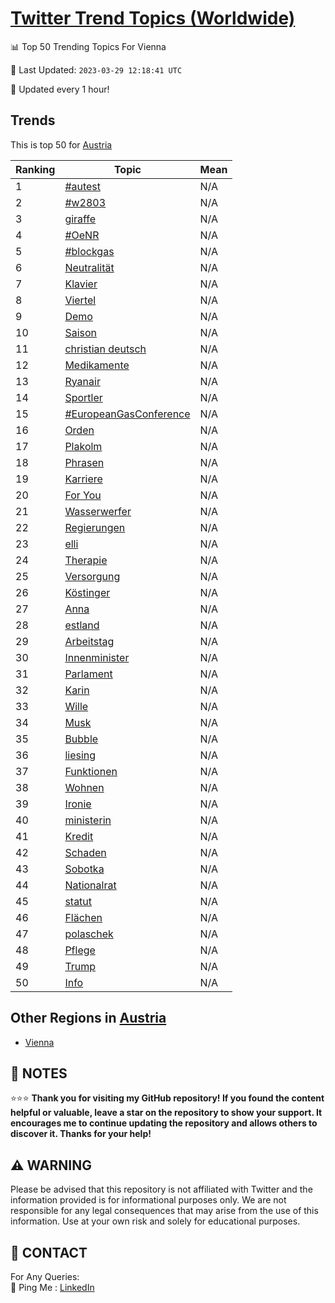 [Twitter Trend Topics (Worldwide)](https://github.com/ErcinDedeoglu/Twitter-Trend-Topics)
==========


📊 Top 50 Trending Topics For Vienna

📆 Last Updated: `2023-03-29 12:18:41 UTC`

🔧 Updated every 1 hour!


## Trends

This is top 50 for [Austria](</Austria>)

| Ranking | Topic | Mean |
| ------- | ------------ | ------------ |
| 1 | [#autest](http://twitter.com/search?q=%23autest) | N/A |
| 2 | [#w2803](http://twitter.com/search?q=%23w2803) | N/A |
| 3 | [giraffe](http://twitter.com/search?q=giraffe) | N/A |
| 4 | [#OeNR](http://twitter.com/search?q=%23OeNR) | N/A |
| 5 | [#blockgas](http://twitter.com/search?q=%23blockgas) | N/A |
| 6 | [Neutralität](http://twitter.com/search?q=Neutralit%c3%a4t) | N/A |
| 7 | [Klavier](http://twitter.com/search?q=Klavier) | N/A |
| 8 | [Viertel](http://twitter.com/search?q=Viertel) | N/A |
| 9 | [Demo](http://twitter.com/search?q=Demo) | N/A |
| 10 | [Saison](http://twitter.com/search?q=Saison) | N/A |
| 11 | [christian deutsch](http://twitter.com/search?q=christian+deutsch) | N/A |
| 12 | [Medikamente](http://twitter.com/search?q=Medikamente) | N/A |
| 13 | [Ryanair](http://twitter.com/search?q=Ryanair) | N/A |
| 14 | [Sportler](http://twitter.com/search?q=Sportler) | N/A |
| 15 | [#EuropeanGasConference](http://twitter.com/search?q=%23EuropeanGasConference) | N/A |
| 16 | [Orden](http://twitter.com/search?q=Orden) | N/A |
| 17 | [Plakolm](http://twitter.com/search?q=Plakolm) | N/A |
| 18 | [Phrasen](http://twitter.com/search?q=Phrasen) | N/A |
| 19 | [Karriere](http://twitter.com/search?q=Karriere) | N/A |
| 20 | [For You](http://twitter.com/search?q=For+You) | N/A |
| 21 | [Wasserwerfer](http://twitter.com/search?q=Wasserwerfer) | N/A |
| 22 | [Regierungen](http://twitter.com/search?q=Regierungen) | N/A |
| 23 | [elli](http://twitter.com/search?q=elli) | N/A |
| 24 | [Therapie](http://twitter.com/search?q=Therapie) | N/A |
| 25 | [Versorgung](http://twitter.com/search?q=Versorgung) | N/A |
| 26 | [Köstinger](http://twitter.com/search?q=K%c3%b6stinger) | N/A |
| 27 | [Anna](http://twitter.com/search?q=Anna) | N/A |
| 28 | [estland](http://twitter.com/search?q=estland) | N/A |
| 29 | [Arbeitstag](http://twitter.com/search?q=Arbeitstag) | N/A |
| 30 | [Innenminister](http://twitter.com/search?q=Innenminister) | N/A |
| 31 | [Parlament](http://twitter.com/search?q=Parlament) | N/A |
| 32 | [Karin](http://twitter.com/search?q=Karin) | N/A |
| 33 | [Wille](http://twitter.com/search?q=Wille) | N/A |
| 34 | [Musk](http://twitter.com/search?q=Musk) | N/A |
| 35 | [Bubble](http://twitter.com/search?q=Bubble) | N/A |
| 36 | [liesing](http://twitter.com/search?q=liesing) | N/A |
| 37 | [Funktionen](http://twitter.com/search?q=Funktionen) | N/A |
| 38 | [Wohnen](http://twitter.com/search?q=Wohnen) | N/A |
| 39 | [Ironie](http://twitter.com/search?q=Ironie) | N/A |
| 40 | [ministerin](http://twitter.com/search?q=ministerin) | N/A |
| 41 | [Kredit](http://twitter.com/search?q=Kredit) | N/A |
| 42 | [Schaden](http://twitter.com/search?q=Schaden) | N/A |
| 43 | [Sobotka](http://twitter.com/search?q=Sobotka) | N/A |
| 44 | [Nationalrat](http://twitter.com/search?q=Nationalrat) | N/A |
| 45 | [statut](http://twitter.com/search?q=statut) | N/A |
| 46 | [Flächen](http://twitter.com/search?q=Fl%c3%a4chen) | N/A |
| 47 | [polaschek](http://twitter.com/search?q=polaschek) | N/A |
| 48 | [Pflege](http://twitter.com/search?q=Pflege) | N/A |
| 49 | [Trump](http://twitter.com/search?q=Trump) | N/A |
| 50 | [Info](http://twitter.com/search?q=Info) | N/A |



## Other Regions in [Austria](</Austria>)

* [Vienna](</Austria/Vienna.md>)



## 📝 NOTES

⭐⭐⭐ **Thank you for visiting my GitHub repository! If you found the content helpful or valuable, leave a star on the repository to show your support. It encourages me to continue updating the repository and allows others to discover it. Thanks for your help!**


## ⚠️ WARNING

Please be advised that this repository is not affiliated with Twitter and the information provided is for informational purposes only. We are not responsible for any legal consequences that may arise from the use of this information. Use at your own risk and solely for educational purposes.


## 📨 CONTACT

 For Any Queries:  
            🏓 Ping Me : [LinkedIn](https://www.linkedin.com/in/ercindedeoglu/)

